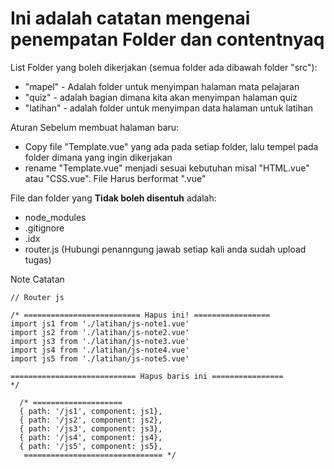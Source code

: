 # Ini adalah catatan mengenai penempatan Folder dan contentnyaq

List Folder yang boleh dikerjakan (semua folder ada dibawah folder "src"):
- "mapel" - Adalah folder untuk menyimpan halaman mata pelajaran
- "quiz" - adalah bagian dimana kita akan menyimpan halaman quiz
- "latihan" - adalah folder untuk menyimpan data halaman untuk latihan 


Aturan Sebelum membuat halaman baru:
- Copy file "Template.vue" yang ada pada setiap folder, lalu tempel pada folder dimana yang ingin dikerjakan
- rename "Template.vue" menjadi sesuai kebutuhan misal "HTML.vue" atau "CSS.vue". File Harus berformat ".vue"


File dan folder yang **Tidak boleh disentuh** adalah:
- node_modules
- .gitignore
- .idx
- router.js (Hubungi penanngung jawab setiap kali anda sudah upload tugas)

Note Catatan 

```
// Router js

/* ========================== Hapus ini! =================
import js1 from './latihan/js-note1.vue'
import js2 from './latihan/js-note2.vue'
import js3 from './latihan/js-note3.vue'
import js4 from './latihan/js-note4.vue'
import js5 from './latihan/js-note5.vue'

============================ Hapus baris ini ================
*/

  /* ==================== 
  { path: '/js1', component: js1},
  { path: '/js2', component: js2},
  { path: '/js3', component: js3},
  { path: '/js4', component: js4},
  { path: '/js5', component: js5},
   =============================== */
```